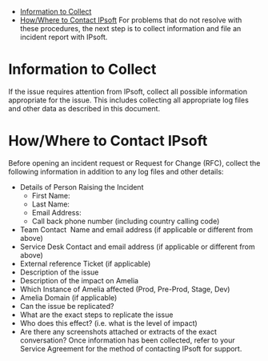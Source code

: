 -   [Information to Collect](#EscalationProcedures-InformationtoCollect)
-   [How/Where to Contact IPsoft](#EscalationProcedures-How/WheretoContactIPsoft)
For problems that do not resolve with these procedures, the next step is to collect information and file an incident report with IPsoft.
# Information to Collect
If the issue requires attention from IPsoft, collect all possible information appropriate for the issue. This includes collecting all appropriate log files and other data as described in this document.
# How/Where to Contact IPsoft
Before opening an incident request or Request for Change (RFC), collect the following information in addition to any log files and other details:
-   Details of Person Raising the Incident
    -   First Name:
    -   Last Name:
    -   Email Address:
    -   Call back phone number (including country calling code)
-   Team Contact  Name and email address (if applicable or different from above)
-   Service Desk Contact and email address (if applicable or different from above)
-   External reference Ticket (if applicable)
-   Description of the issue
-   Description of the impact on Amelia
-   Which Instance of Amelia affected (Prod, Pre-Prod, Stage, Dev)
-   Amelia Domain (if applicable)
-   Can the issue be replicated?
-   What are the exact steps to replicate the issue
-   Who does this effect? (i.e. what is the level of impact)
-   Are there any screenshots attached or extracts of the exact conversation?
Once information has been collected, refer to your Service Agreement for the method of contacting IPsoft for support.
